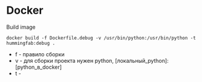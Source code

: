 # Docker

Build image

```
docker build -f Dockerfile.debug -v /usr/bin/python:/usr/bin/python -t hummingfab:debug .
```

- f - правило сборки
- v - для сборки проекта нужен python, [локальный_python]:[python_в_docker]
- t -
